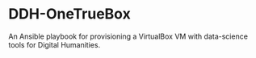 # DDH-OneTrueBox
An Ansible playbook for provisioning a VirtualBox VM with data-science tools for Digital Humanities.

